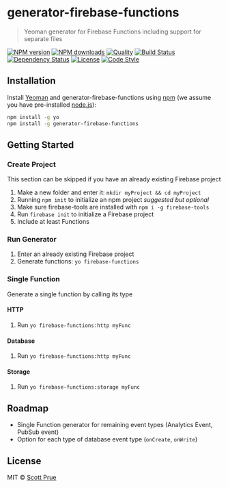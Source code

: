 # generator-firebase-functions

> Yeoman generator for Firebase Functions including support for separate files

[![NPM version][npm-image]][npm-url]
[![NPM downloads][npm-downloads-image]][npm-url]
[![Quality][quality-image]][quality-url]
[![Build Status][travis-image]][travis-url]
[![Dependency Status][daviddm-image]][daviddm-url]
[![License][license-image]][license-url]
[![Code Style][code-style-image]][code-style-url]

## Installation

Install [Yeoman](http://yeoman.io) and generator-firebase-functions using [npm](https://www.npmjs.com/) (we assume you have pre-installed [node.js](https://nodejs.org/)):

```bash
npm install -g yo
npm install -g generator-firebase-functions
```

## Getting Started

### Create Project
This section can be skipped if you have an already existing Firebase project
  1. Make a new folder and enter it: `mkdir myProject && cd myProject`
  1. Running `npm init` to initialize an npm project *suggested but optional*
  1. Make sure firebase-tools are installed with `npm i -g firebase-tools`
  1. Run `firebase init` to initialize a Firebase project
  1. Include at least Functions

### Run Generator

1. Enter an already existing Firebase project
1. Generate functions: `yo firebase-functions`

### Single Function

Generate a single function by calling its type

#### HTTP

1. Run `yo firebase-functions:http myFunc`

#### Database

1. Run `yo firebase-functions:http myFunc`

#### Storage

1. Run `yo firebase-functions:storage myFunc`

## Roadmap
* Single Function generator for remaining event types (Analytics Event, PubSub event)
* Option for each type of database event type (`onCreate`, `onWrite`)

## License

MIT © [Scott Prue](http://prue.io)

[npm-image]: https://img.shields.io/npm/v/generator-firebase-functions.svg?style=flat-square
[npm-url]: https://npmjs.org/package/generator-firebase-functions
[npm-downloads-image]: https://img.shields.io/npm/dm/generator-firebase-functions.svg?style=flat-square
[quality-image]: http://npm.packagequality.com/shield/generator-firebase-functions.svg?style=flat-square
[quality-url]: https://packagequality.com/#?package=generator-firebase-functions
[travis-image]: https://img.shields.io/travis/prescottprue/generator-firebase-functions/master.svg?style=flat-square
[travis-url]: https://travis-ci.org/prescottprue/generator-firebase-functions
[daviddm-image]: https://img.shields.io/david/prescottprue/generator-firebase-functions.svg?style=flat-square
[daviddm-url]: https://david-dm.org/prescottprue/generator-firebase-functions
[climate-image]: https://img.shields.io/codeclimate/github/prescottprue/generator-firebase-functions.svg?style=flat-square
[climate-url]: https://codeclimate.com/github/prescottprue/generator-firebase-functions
[coverage-image]: https://img.shields.io/codeclimate/coverage/github/prescottprue/generator-firebase-functions.svg?style=flat-square
[coverage-url]: https://codeclimate.com/github/prescottprue/generator-firebase-functions
[license-image]: https://img.shields.io/npm/l/generator-firebase-functions.svg?style=flat-square
[license-url]: https://github.com/prescottprue/generator-firebase-functions/blob/master/LICENSE
[code-style-image]: https://img.shields.io/badge/code%20style-standard-brightgreen.svg?style=flat-square
[code-style-url]: http://standardjs.com/
[gitter-image]: https://img.shields.io/gitter/room/nwjs/nw.js.svg?style=flat-square
[gitter-url]: https://gitter.im/prescottprue/generator-firebase-functions
